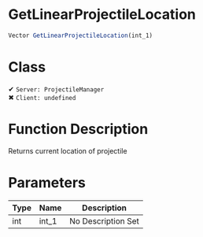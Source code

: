 # GetLinearProjectileLocation
```js	
Vector GetLinearProjectileLocation(int_1)
```
# Class
✔ `Server: ProjectileManager`  
✖ `Client: undefined`  

# Function Description
Returns current location of projectile
# Parameters
Type|Name|Description
--|--|--
int|int_1|No Description Set
